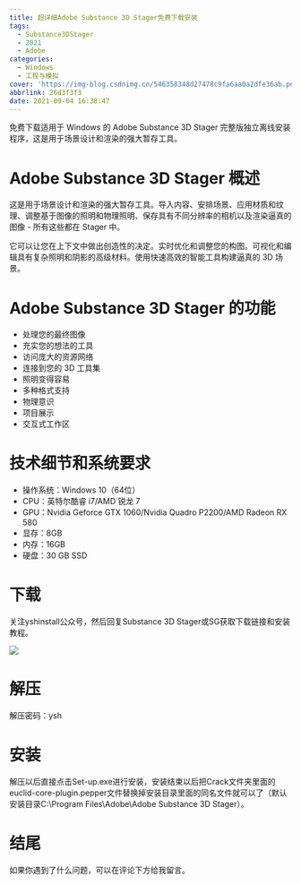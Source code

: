 ```yaml
---
title: 超详细Adobe Substance 3D Stager免费下载安装
tags:
  - Substance3DStager
  - 2021
  - Adobe
categories:
  - Windows
  - 工程与模拟
cover: 'https://img-blog.csdnimg.cn/546358348d27478c9fa6aa0a2dfe36ab.png'
abbrlink: 26d3f3f3
date: 2021-09-04 16:38:47
---
```


免费下载适用于 Windows 的 Adob​​e Substance 3D Stager 完整版独立离线安装程序，这是用于场景设计和渲染的强大暂存工具。

# Adobe Substance 3D Stager 概述
这是用于场景设计和渲染的强大暂存工具。导入内容、安排场景、应用材质和纹理、调整基于图像的照明和物理照明、保存具有不同分辨率的相机以及渲染逼真的图像 - 所有这些都在 Stager 中。

它可以让您在上下文中做出创造性的决定。实时优化和调整您的构图。可视化和编辑具有复杂照明和阴影的高级材料。使用快速高效的智能工具构建逼真的 3D 场景。

# Adobe Substance 3D Stager 的功能
- 处理您的最终图像
- 充实您的想法的工具
- 访问庞大的资源网络
- 连接到您的 3D 工具集
- 照明变得容易
- 多种格式支持
- 物理意识
- 项目展示
- 交互式工作区

# 技术细节和系统要求
- 操作系统：Windows 10（64位）
- CPU：英特尔酷睿 i7/AMD 锐龙 7
- GPU：Nvidia Geforce GTX 1060/Nvidia Quadro P2200/AMD Radeon RX 580
- 显存：8GB
- 内存：16GB
- 硬盘：30 GB SSD

# 下载
关注yshinstall公众号，然后回复Substance 3D Stager或SG获取下载链接和安装教程。

![](https://img-blog.csdnimg.cn/f824f9d6c4ca40549a3d02de1938c17c.jpg#pic_center)

# 解压
解压密码：ysh

# 安装
解压以后直接点击Set-up.exe进行安装，安装结束以后把Crack文件夹里面的euclid-core-plugin.pepper文件替换掉安装目录里面的同名文件就可以了（默认安装目录C:\Program Files\Adobe\Adobe Substance 3D Stager）。

# 结尾
如果你遇到了什么问题，可以在评论下方给我留言。

